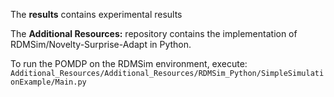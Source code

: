 The **results** contains experimental results

The **Additional Resources:** repository contains the implementation of RDMSim/Novelty-Surprise-Adapt in Python.

To run the POMDP on the RDMSim environment, execute:
`Additional_Resources/Additional_Resources/RDMSim_Python/SimpleSimulationExample/Main.py`
